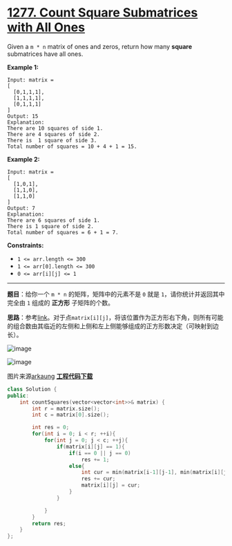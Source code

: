 # [1277. Count Square Submatrices with All Ones](https://leetcode.com/problems/count-square-submatrices-with-all-ones/)

Given a `m * n` matrix of ones and zeros, return how many **square** submatrices have all ones.

**Example 1:**

```
Input: matrix =
[
  [0,1,1,1],
  [1,1,1,1],
  [0,1,1,1]
]
Output: 15
Explanation:
There are 10 squares of side 1.
There are 4 squares of side 2.
There is  1 square of side 3.
Total number of squares = 10 + 4 + 1 = 15.
```

**Example 2:**

```
Input: matrix =
[
  [1,0,1],
  [1,1,0],
  [1,1,0]
]
Output: 7
Explanation:
There are 6 squares of side 1.
There is 1 square of side 2.
Total number of squares = 6 + 1 = 7.
```

**Constraints:**

- `1 <= arr.length <= 300`
- `1 <= arr[0].length <= 300`
- `0 <= arr[i][j] <= 1`

-----

**题目**：给你一个 `m * n` 的矩阵，矩阵中的元素不是 `0` 就是 `1`，请你统计并返回其中完全由 `1` 组成的 **正方形** 子矩阵的个数。

**思路**：参考[link](https://leetcode.com/problems/count-square-submatrices-with-all-ones/discuss/643429/Python-DP-Solution-%2B-Thinking-Process-Diagrams-(O(mn)-runtime-O(1)-space))。对于点`matrix[i][j]`，将该位置作为正方形右下角，则所有可能的组合数由其临近的左侧和上侧和左上侧能够组成的正方形数决定（可映射到边长）。

![image](https://assets.leetcode.com/users/arkaung/image_1590051166.png)

![image](https://assets.leetcode.com/users/arkaung/image_1590051171.png)

图片来源[arkaung](https://leetcode.com/arkaung)
[**工程代码下载**](https://github.com/shenkh/leetcode)

```cpp
class Solution {
public:
    int countSquares(vector<vector<int>>& matrix) {
        int r = matrix.size();
        int c = matrix[0].size();

        int res = 0;
        for(int i = 0; i < r; ++i){
            for(int j = 0; j < c; ++j){
                if(matrix[i][j] == 1){
                    if(i == 0 || j == 0)
                        res += 1;
                    else{
                        int cur = min(matrix[i-1][j-1], min(matrix[i][j-1], matrix[i-1][j])) + matrix[i][j];
                        res += cur;
                        matrix[i][j] = cur;
                    }
                }

            }
        }
        return res;
    }
};
```
